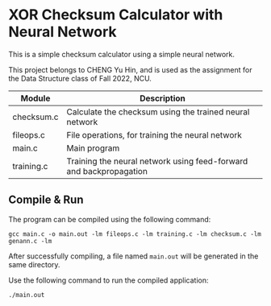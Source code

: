 # XOR Checksum Calculator with Neural Network

This is a simple checksum calculator using a simple neural network.

This project belongs to CHENG Yu Hin, and is used as the assignment for the Data Structure class of Fall 2022, NCU.

| Module | Description |
| ---- | ---- |
| checksum.c | Calculate the checksum using the trained neural network |
| fileops.c | File operations, for training the neural network |
| main.c | Main program |
| training.c | Training the neural network using feed-forward and backpropagation |

## Compile & Run

The program can be compiled using the following command:

`gcc main.c -o main.out -lm fileops.c -lm training.c -lm checksum.c -lm genann.c -lm`

After successfully compiling, a file named `main.out` will be generated in the same directory.

Use the following command to run the compiled application:

`./main.out`
